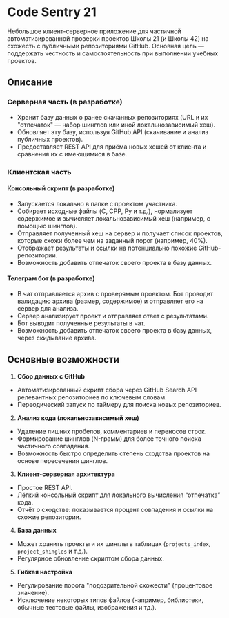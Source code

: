 # Code Sentry 21

Небольшое клиент-серверное приложение для частичной автоматизированной проверки проектов Школы 21 (и Школы 42) на схожесть с публичными репозиториями GitHub. Основная цель — поддержать честность и самостоятельность при выполнении учебных проектов.

## Описание

### Серверная часть (в разработке)
  - Хранит базу данных о ранее скачанных репозиториях (URL и их "отпечаток" — набор шинглов или иной локальнозависимый хеш).
  - Обновляет эту базу, используя GitHub API (скачивание и анализ публичных проектов).
  - Предоставляет REST API для приёма новых хешей от клиента и сравнения их с имеющимися в базе.

### Клиентская часть

#### Консольный скрипт (в разработке)
  - Запускается локально в папке с проектом участника.
  - Собирает исходные файлы (C, CPP, Py и т.д.), нормализует содержимое и вычисляет локальнозависимый хеш (например, с помощью шинглов).
  - Отправляет полученный хеш на сервер и получает список проектов, которые схожи более чем на заданный порог (например, 40%).
  - Отображает результаты и ссылки на потенциально похожие GitHub-репозитории.
  - Возможность добавить отпечаток своего проекта в базу данных.

#### Телеграм бот (в разработке)
  - В чат отправляется архив с проверямым проектом. Бот проводит валидацию архива (размер, содержимое) и отправляет его на сервер для анализа.
  - Сервер анализирует проект и отправляет ответ с результатами.
  - Бот выводит полученные результаты в чат.
  - Возможность добавить отпечаток своего проекта в базу данных, через скидывание архива.

## Основные возможности

1. **Сбор данных с GitHub**
  - Автоматизированный скрипт сбора через GitHub Search API релевантных репозиториев по ключевым словам.
  - Переодический запуск по таймеру для поиска новых репозиториев.

2. **Анализ кода (локальнозависимый хеш)**
  - Удаление лишних пробелов, комментариев и переносов строк.
  - Формирование шинглов (N-грамм) для более точного поиска частичного совпадения.
  - Возможность быстро определить степень сходства проектов на основе пересечения шинглов.

3. **Клиент-серверная архитектура**
  - Простое REST API.
  - Лёгкий консольный скрипт для локального вычисления “отпечатка” кода.
  - Отчёт о сходстве: показывается процент совпадения и ссылки на схожие репозитории.

4. **База данных**
  - Может хранить проекты и их шинглы в таблицах (`projects_index`, `project_shingles` и т.д.).
  - Регулярное обновление скриптом сбора данных.

5. **Гибкая настройка**
  - Регулирование порога "подозрительной схожести" (процентовое значение).
  - Исключение некоторых типов файлов (например, библиотеки, обычные тестовые файлы, изображения и тд.).
